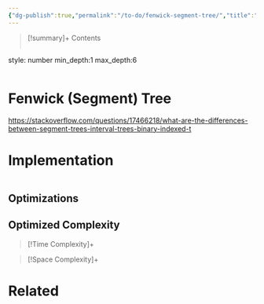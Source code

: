 ```yaml
---
{"dg-publish":true,"permalink":"/to-do/fenwick-segment-tree/","title":"Fenwick (Segment) Tree"}
---
```



>[!summary]+ Contents
>```toc
style: number
min_depth:1
max_depth:6 
>```


# Fenwick (Segment) Tree
https://stackoverflow.com/questions/17466218/what-are-the-differences-between-segment-trees-interval-trees-binary-indexed-t
# Implementation

```python

```

## Optimizations

## Optimized Complexity

>[!Time Complexity]+

>[!Space Complexity]+



# Related
